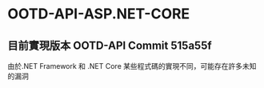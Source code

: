 # OOTD-API-ASP.NET-CORE

## 目前實現版本 OOTD-API Commit 515a55f

由於.NET Framework 和 .NET Core 某些程式碼的實現不同，可能存在許多未知的漏洞
